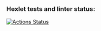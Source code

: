 ### Hexlet tests and linter status:
[![Actions Status](https://github.com/OWIII/layout-designer-project-lvl2/workflows/hexlet-check/badge.svg)](https://github.com/OWIII/layout-designer-project-lvl2/actions)